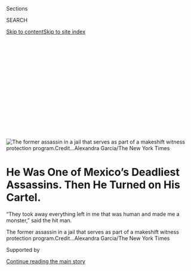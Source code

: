 <div id="app">

<div>

<div>

<div>

<div class="NYTAppHideMasthead css-ikk3s8 e1suatyy0">

<div class="section css-133zg39 e1suatyy2">

<div class="css-eph4ug er09x8g0">

<div class="css-6n7j50">

</div>

<span class="css-1dv1kvn">Sections</span>

<div class="css-10488qs">

<span class="css-1dv1kvn">SEARCH</span>

</div>

[Skip to content](#site-content)[Skip to site
index](#site-index)

</div>

<div class="css-10698na e1huz5gh0">

</div>

</div>

</div>

</div>

<div data-aria-hidden="false">

<div id="site-content" data-role="main">

<div>

<div class="css-1aor85t" style="opacity:0.000000001;z-index:-1;visibility:hidden">

<div class="css-1hqnpie">

<div class="css-epjblv">

<span class="css-17xtcya">[Americas](/section/world/americas)</span><span class="css-x15j1o">|</span><span class="css-fwqvlz">He
Was One of Mexico’s Deadliest Assassins. Then He Turned on His
Cartel.</span>

</div>

<div class="css-k008qs">

<div class="css-1iwv8en">

<span class="css-18z7m18"></span>

<div>

</div>

</div>

<span class="css-1n6z4y">https://nyti.ms/38zzPJ0</span>

<div class="css-1705lsu">

<div class="css-4xjgmj">

<div class="css-4skfbu" data-role="toolbar" data-aria-label="Social Media Share buttons, Save button, and Comments Panel with current comment count" data-testid="share-tools">

  - 
  - 
  - 
  - 
    
    <div class="css-6n7j50">
    
    </div>

  - 
  - 

</div>

</div>

</div>

</div>

</div>

</div>

<div id="NYT_TOP_BANNER_REGION" class="css-11qgg8s">

</div>

<div id="fullBleedHeaderContent">

<div class="css-9fsmc8">

![<span class="css-16f3y1r e13ogyst0" data-aria-hidden="true">The former
assassin in a jail that serves as part of a makeshift witness protection
program.</span><span class="css-cnj6d5 e1z0qqy90" itemprop="copyrightHolder"><span class="css-1ly73wi e1tej78p0">Credit...</span><span><span>Alexandra
Garcia/The New York
Times</span></span></span>](https://static01.nyt.com/images/2019/12/15/world/jpSICARIO1/xxSicario-articleLarge.jpg?quality=75&auto=webp&disable=upscale)

</div>

<div class="css-1aqq9tq">

<div class="css-1vkm6nb ehdk2mb0">

# He Was One of Mexico’s Deadliest Assassins. Then He Turned on His Cartel.

</div>

“They took away everything left in me that was human and made me a
monster,” said the hit man.

</div>

<div class="css-nwzfg5 e1gnum310">

<span class="css-1f9pvn2 americas">The former assassin in a jail that
serves as part of a makeshift witness protection
program.</span><span class="css-cnj6d5 e1z0qqy90" itemprop="copyrightHolder"><span class="css-1ly73wi e1tej78p0">Credit...</span><span><span>Alexandra
Garcia/The New York Times</span></span></span>

</div>

<div id="sponsor-wrapper" class="css-1hyfx7x">

<div id="sponsor-slug" class="css-19vbshk">

Supported by

</div>

[Continue reading the main
story](#after-sponsor)

<div id="sponsor" class="ad sponsor-wrapper" style="text-align:center;height:100%;display:block">

</div>

<div id="after-sponsor">

</div>

</div>

<div class="css-1wx1auc e1gnum311">

<div class="css-18e8msd">

<div class="css-vp77d3 epjyd6m0">

<div class="css-1baulvz">

By [<span class="css-1baulvz" itemprop="name">Azam
Ahmed</span>](https://www.nytimes.com/by/azam-ahmed) and
<span class="css-1baulvz last-byline" itemprop="name">Paulina
Villegas</span>

</div>

</div>

  - 
    
    <div class="css-ld3wwf e16638kd2">
    
    Published Dec. 14, 2019Updated Feb. 28,
    2020
    
    </div>

  - 
    
    <div class="css-4xjgmj">
    
    <div class="css-pvvomx" data-role="toolbar" data-aria-label="Social Media Share buttons, Save button, and Comments Panel with current comment count" data-testid="share-tools">
    
      - 
      - 
      - 
      - 
        
        <div class="css-6n7j50">
        
        </div>
    
      - 
      - 
    
    </div>
    
    </div>

</div>

</div>

</div>

<div class="section meteredContent css-1r7ky0e" name="articleBody" itemprop="articleBody">

<div class="css-1fanzo5 StoryBodyCompanionColumn">

<div class="css-53u6y8">

JOJUTLA, Mexico — The recruits filed into a clearing, where a group of
trainers with the stern bearing of drill sergeants stood in a tight row,
hiding something.

“How many of you have killed someone before?” one of the instructors
asked. A few hands shot up.

The trainers separated, revealing a naked corpse face up in the grass.
One thrust a machete into the nearest man’s hand.

“Dismember that body,” he ordered.

The recruit froze. The instructor waited, then walked up behind the
terrified recruit and fired a bullet into his head, killing him. Next,
he passed the blade to a lanky teenager while the others watched,
dumbfounded.

The teenager didn’t hesitate. Offered the chance to prove that he could
be an assassin — a sicario — he seized it, he said. A chance at money,
power and what he craved most, respect. To be feared in a place where
fear was currency.

</div>

</div>

<div class="css-1fanzo5 StoryBodyCompanionColumn">

<div class="css-53u6y8">

“I wanted to be a psychopath, to kill without mercy and be the most
feared sicario in the world,” he said, describing the scene.

Like the other recruits, he had been sent by a drug cartel known as
Guerreros Unidos to a training camp in the mountains. He envisioned
field exercises, morning runs, target practice. Now, standing over the
body, he was just trying to suppress an urge to vomit.

He closed his eyes and struck blindly. To survive, he needed to stay the
course. The training would do the rest, purging him of fear and empathy.

“They took away everything left in me that was human and made me a
monster,” he said.

Within a few years, he became one of the deadliest assassins in the
Mexican state of Morelos, an instrument of the cartels tearing the
nation apart. By 2017, at only 22 years old, he had taken part in more
than 100 murders, he said. The authorities have confirmed nearly two
dozen of them in Morelos alone.

When the police caught him that year, he could have faced more than 200
years in prison. But instead of prosecuting him, the authorities saw an
opportunity, a chance to pick apart the cartel from the inside. They
made him the centerpiece of an off-the-books police operation that
dismantled the cartel in southern Morelos, resulting in the arrest and
conviction of dozens of its operatives.

</div>

</div>

<div class="css-1fanzo5 StoryBodyCompanionColumn">

<div class="css-53u6y8">

For investigators, he was a gold mine, a complete reference book on the
state’s murder industry. For the sicario, the government was a lifeline.

-----

**[Watch ‘The Weekly,’ The Times’s TV Show on FX and
Hulu](https://www.nytimes.com/2020/02/28/the-weekly/mexico-cartels-police.html)**  
An epidemic of violence in Mexico and endemic corruption pushed a police
chief to try something new — an off-the-books witness protection program
for assassins willing to turn on their
cartels.

</div>

</div>

![](https://static01.nyt.com/images/2020/02/28/autossell/28theweekly-sicario-promopic/NYTW_SICARIO_JPEG-022720-videoSixteenByNine3000.jpg)

<div class="css-1fanzo5 StoryBodyCompanionColumn">

<div class="css-53u6y8">

Of course, Mexico’s legal system wasn’t set up for this kind of
arrangement.

The nation has only one official witness protection program, at the
federal level, and few in law enforcement actually trust it. Leaks,
corruption and incompetence have left it in shambles.

</div>

</div>

<div class="css-79elbk" data-testid="photoviewer-wrapper">

<div class="css-z3e15g" data-testid="photoviewer-wrapper-hidden">

</div>

<div class="css-1a48zt4 ehw59r15" data-testid="photoviewer-children">

![<span class="css-16f3y1r e13ogyst0" data-aria-hidden="true">One of two
men who were shot and killed in a Volkswagen taxi in Acapulco, where the
sicario started his career as an
assassin.</span><span class="css-cnj6d5 e1z0qqy90" itemprop="copyrightHolder"><span class="css-1ly73wi e1tej78p0">Credit...</span><span>Tyler
Hicks/The New York
Times</span></span>](https://static01.nyt.com/images/2019/12/15/world/jpSICARIO3/15Sicario-07-articleLarge.jpg?quality=75&auto=webp&disable=upscale)

</div>

</div>

<div class="css-1fanzo5 StoryBodyCompanionColumn">

<div class="css-53u6y8">

The police chief in Morelos at the time, Alberto Capella, wanted a
witness protection program that worked, one he could use to smash
organized crime in his state. So he simply created a clandestine one of
his own — an improvised strategy that former justice officials describe
as a legal stretch.

But if working around the edges of the law was the only way to tackle
the scourge of organized crime, Mr. Capella figured, it seemed a small
price to pay for justice.

</div>

</div>

<div class="css-1fanzo5 StoryBodyCompanionColumn">

<div class="css-53u6y8">

“We had to try something,” said Mr. Capella, who had survived an all-out
gun battle with assassins years earlier, hardening his resolve. “We
couldn’t just sit there and do nothing.”

The sicario’s journey from hit man to state witness — drawn from public
records, at least a dozen visits to the program and 17 months of
interviews with him, his family, officials and other assassins — offers
a rare glimpse into the world of Mexico’s ultraviolent killers and the
lengths to which the authorities will go to stop them.

More killings take place in Mexico today than at any time in [the last
two
decades](https://www.nytimes.com/2017/08/04/world/americas/mexicos-drug-killings.html),
when the nation started collecting homicide statistics. Cartels fight
one another for control of local drug sales and smuggling routes to the
United States, while Mexico’s armed forces battle them
all.

</div>

</div>

<div id="sicario-map" class="section interactive-content interactive-size-scoop css-1g95kp1" data-id="100000006875274">

<div class="css-17ih8de interactive-body" data-sourceid="100000006875274">

<div id="g-1214-for-webSICARIOmap-box" class="ai2html">

<div id="g-1214-for-webSICARIOmap-300" class="g-artboard" style="max-width: 335px;max-height: 475px" data-aspect-ratio="0.705" data-min-width="0">

<div style="padding: 0 0 141.8555% 0;">

</div>

![](data:image/gif;base64,R0lGODlhCgAKAIAAAB8fHwAAACH5BAEAAAAALAAAAAAKAAoAAAIIhI+py+0PYysAOw==)

<div id="g-ai0-1" class="g-LABELS g-aiAbs g-aiPointText" style="top:5.8159%;margin-top:-5.6px;left:21.8649%;margin-left:-40px;width:80px;">

100
miles

</div>

<div id="g-ai0-2" class="g-LABELS g-aiAbs g-aiPointText" style="top:9.573%;margin-top:-13.5px;right:17.1914%;width:97px;">

Mexico
City

</div>

<div id="g-ai0-3" class="g-LABELS g-aiAbs g-aiPointText" style="top:21.5611%;margin-top:-13.5px;left:69.0732%;margin-left:-47.5px;width:95px;">

MORELOS

</div>

<div id="g-ai0-4" class="g-LABELS g-aiAbs g-aiPointText" style="top:25.472%;margin-top:-9px;left:42.3206%;width:73px;">

Jojutla

</div>

<div id="g-ai0-5" class="g-LABELS g-aiAbs g-aiPointText" style="top:37.1693%;margin-top:-10.6px;left:62.4569%;margin-left:-47px;width:94px;">

MEXICO

</div>

<div id="g-ai0-6" class="g-LABELS g-aiAbs g-aiPointText" style="top:47.8926%;margin-top:-15.6px;left:11.0346%;margin-left:-31px;width:62px;">

Pacific

Ocean

</div>

<div id="g-ai0-7" class="g-LABELS g-aiAbs g-aiPointText" style="top:52.7113%;margin-top:-9.5px;left:23.9652%;width:82px;">

Acapulco

</div>

<div id="g-ai0-8" class="g-LABELS g-aiAbs g-aiPointText" style="top:63.2329%;margin-top:-9.5px;left:62.1865%;margin-left:-26.5px;width:53px;">

U.
S.

</div>

<div id="g-ai0-9" class="g-LABELS g-aiAbs g-aiPointText" style="top:75.6695%;margin-top:-15.6px;left:81.4895%;margin-left:-32.5px;width:65px;">

Gulf
of

Mexico

</div>

<div id="g-ai0-10" class="g-LABELS g-aiAbs g-aiPointText" style="top:78.4137%;margin-top:-10.6px;left:48.7786%;margin-left:-47px;width:94px;">

MEXICO

</div>

<div id="g-ai0-11" class="g-LABELS g-aiAbs g-aiPointText" style="top:84.3602%;margin-top:-7.9px;left:18.9282%;margin-left:-51.5px;width:103px;">

Pacific
Ocean

</div>

<div id="g-ai0-12" class="g-LABELS g-aiAbs g-aiPointText" style="top:89.4865%;margin-top:-18.3px;right:53.9114%;width:64px;">

Detail

area

</div>

<div id="g-ai0-13" class="g-LABELS g-aiAbs g-aiPointText" style="top:96.8272%;margin-top:-5.1px;left:12.6729%;margin-left:-40px;width:80px;">

400 miles

</div>

</div>

</div>

</div>

By The New York Times

</div>

<div class="css-1fanzo5 StoryBodyCompanionColumn">

<div class="css-53u6y8">

The violence is the worst it has been since [the American-backed drug
war
began](https://www.nytimes.com/2019/12/11/world/americas/mexico-garcia-luna-indictment.html)
13 years ago, and assassins like the one Mr. Capella built his program
around embody the crisis, responsible for a disproportionate share of
murders nationwide.

Killings have become so common, so expected, that the country has grown
increasingly numb to them. Each passing year brings record levels of
violence — with more harrowing expressions of it — and the nation’s
institutions are so ill-equipped to stem the tide that Mr. Capella felt
he had little choice but to invent a workaround to the country’s broken
rule of law.

The deal was simple: The sicario testified against his former comrades
and bosses, detailing the inner workings of a notoriously ruthless
cartel. In return, he could walk free, without facing any charges.

</div>

</div>

<div class="css-1fanzo5 StoryBodyCompanionColumn">

<div class="css-53u6y8">

No paperwork. No signatures. No legislation authorizing a witness
protection program in the state. Just a gentleman’s agreement, those
involved called it.

“There was nothing to think about,” the sicario recalled. “I didn’t want
to spend my whole life in prison.”

Through early 2019, the sicario proved so valuable that the police
erected an even bigger wildcat program around him, recruiting more than
a dozen cartel henchmen and housing them in a small, worn-down building
attached to the local prison.

Together, their testimony led to 100 convictions and helped cut
homicides, kidnappings and extortion in the state, at least for a time,
officials said. Even as violence soared across Mexico, it was down in
southern Morelos.

Countrywide, nearly 100 people were being killed every day, often in
horrible ways that stretched the bounds of human imagination. Fewer than
5 percent of those cases were ever solved.

With such dismal conviction rates, Mr. Capella felt, Mexico was
practically issuing licenses to kill. His program, explicitly authorized
by law or not, was a chance to do what hundreds of other officers could
only dream of: pinpoint and lock up the assassins driving the country’s
homicide crisis.

The unchecked power of organized crime was on full display this October,
when hundreds of gunmen for the Sinaloa Cartel [laid siege to the city
of
Culiacán](https://www.nytimes.com/2019/10/20/world/americas/culiacan-mexico-chapo-son.html)
in broad daylight, forcing the government to surrender a notable cartel
figure — the son of Joaquín Guzmán Loera, the drug lord known as “El
Chapo” — and [set him
loose](https://www.nytimes.com/2019/10/18/world/americas/mexico-cartel-chapo-son-guzman.html),
right back into the underworld.

</div>

</div>

<div class="css-1fanzo5 StoryBodyCompanionColumn">

<div class="css-53u6y8">

-----

### Watch the full episode of “The Weekly,” The Times’s new TV show

One of Mexico’s most notorious drug cartels turned a city into a war
zone for a day to rescue El Chapo’s son. [Watch the “‘The Siege of
Culiacán”](https://www.nytimes.com/2019/11/15/the-weekly/el-chapo-guzman-son.html)
to see how gunmen took on the army — and won.

</div>

</div>

<div class="css-bsn42l">

<span class="css-1dv1kvn">Video</span>

<div>

<div class="css-n27z15" style="padding-bottom:56.25%">

<div class="css-mm3pwi">

<div class="css-1g7y0i5 e1drnplw0">

<div class="css-1ceswkc e1drnplw1">

</div>

<div class="css-f2fzwx e1drnplw2">

<div data-aria-labelledby="modal-title" data-role="region">

<div id="modal-title" class="css-mln36k">

transcript

</div>

<div class="css-pbq7ev">

</div>

<span>Back</span>

<div class="css-f6lhej">

<div class="css-1ialerq">

<div class="css-1701swk">

bars

</div>

<div>

<div class="css-1t7yl1y">

0:00/1:08

</div>

<div class="css-og85jy">

\-0:00

</div>

</div>

</div>

</div>

<div class="css-15fbio0">

<div class="css-1p4nyns">

transcript

</div>

  -   
    \[SHOUTING\] “On Thursday, October 17th, Mexican forces arrested the
    son of former drug lord, El Chapo.” “An image appeared online, the
    expressionless face or almost a slight smirk like, ‘Yeah, you want
    to take my picture? Sure. We’ll see how this ends.’” We suddenly
    just saw this eruption of forceful violence. It was an interesting
    prism through which to watch a conflict between cartel gunmen and
    armed forces. It wasn’t told through any one narrator. It was told
    through the eyes of a thousand people.” “Minute by minute, hour by
    hour, and a fuller story emerges.” \[GUNSHOTS\] “It is a story about
    how the Sinaloa cartel took on the Mexican government – and won.”
    \[MUSIC
PLAYING\]

</div>

</div>

</div>

</div>

</div>

<div class="css-1cueeje" style="padding-bottom:56.25%;transition:opacity 300ms ease-in-out">

<div class="css-1ihorw">

</div>

<div class="css-1ruigs3">

<div class="css-v15h5m">

<div>

</div>

<div>

</div>

</div>

</div>

</div>

</div>

</div>

</div>

<div class="css-1fanzo5 StoryBodyCompanionColumn">

<div class="css-53u6y8">

-----

Soon after, a different cartel [gunned down nine Mormon mothers and
children](https://www.nytimes.com/2019/11/07/world/americas/mexico-mormon-massacre.html?action=click&module=News&pgtype=Homepage),
another haunting reminder of the toll taken on innocent civilians. In
the aftermath, President Trump
[threatened](https://www.nytimes.com/2019/12/06/us/trump-drug-cartels-terrorists.html)
to designate the cartels as [terrorist
groups](https://www.nytimes.com/2019/11/27/world/mexico-trump-terrorist-cartel.html).

Mr. Capella was well aware that his own solution to the cartels was
dangerous, particularly because it relied on the unsavory prospect of
setting a prolific killer free.

“It’s something few have dared to do,” the police chief acknowledged,
“but it is worth the risk.”

But no one, least of all the sicario, expected how the arrangement would
end.

</div>

</div>

<div class="css-1fanzo5 StoryBodyCompanionColumn">

<div class="css-53u6y8">

Mr. Capella moved on to another job almost 1,000 miles away, and the
program slowly collapsed. With no legal mandate or official support, it
buckled this year under the change in political winds. Some of the
witnesses left and returned to lives of crime. At least one was
murdered.

The sicario stayed until the summer when, fearful the police were going
to hand him over to his cartel enemies, he fled.

Gunmen were not far behind. His brother — who studiously avoided crime
and had enlisted in Mexico’s armed forces — was killed days later. His
parents found a note attached to the body: This is what happens to
snitches, it warned.

“This is the way things work in Mexico,” the sicario, who asked that his
name not be used for his family’s safety, said while on the run. “And I
want the world to see
it.”

</div>

</div>

<div class="css-79elbk" data-testid="photoviewer-wrapper">

<div class="css-z3e15g" data-testid="photoviewer-wrapper-hidden">

</div>

<div class="css-1a48zt4 ehw59r15" data-testid="photoviewer-children">

<div class="css-1xdhyk6 erfvjey0">

<span class="css-1ly73wi e1tej78p0">Image</span>

<div class="css-zjzyr8">

<div data-testid="lazyimage-container" style="height:257.77777777777777px">

</div>

</div>

</div>

<span class="css-16f3y1r e13ogyst0" data-aria-hidden="true">The body of
a man who was murdered was found in the water off this popular beach in
central
Acapulco.</span><span class="css-cnj6d5 e1z0qqy90" itemprop="copyrightHolder"><span class="css-1ly73wi e1tej78p0">Credit...</span><span>Tyler
Hicks/The New York Times</span></span>

</div>

</div>

<div class="css-1fanzo5 StoryBodyCompanionColumn">

<div class="css-53u6y8">

## The Making of a Sicario

The cartel bosses huddled in a small group, taunting him. Sure, he could
rob, even fight, his fellow gangsters teased him. But he couldn’t kill,
they said. He didn’t have the heart.

They snickered, pushing to see how far he would go. He knew it was a
test.

He was 17 and working for Guerreros Unidos, a cartel that operated
across several states and smuggled heroin to the United States. Right
away, he distinguished himself as smart and naturally violent. A
prospect in their world.

</div>

</div>

<div class="css-1fanzo5 StoryBodyCompanionColumn">

<div class="css-53u6y8">

He snapped back. They didn’t know what he was capable of, he said. In
truth, he didn’t either.

His fellow gangsters pointed down the street at two young men — a pair
of unwitting targets. He took off toward them, wondering if his bosses
were right, that he couldn’t take a life. Then, as if someone else was
controlling his movements, he pulled a small knife from his pocket and,
without any warning, slit the throat of the young man closest to him.

As the blood spewed, he recalled, he buried his fear, determined to
prove he was merciless, the essence of a sicario.

“I blocked myself, my own emotions, and told myself it was someone else
doing it,” he said.

He later discovered that the two men were innocent, part of a game his
bosses were playing. They hadn’t expected him to actually kill anyone.

When word spread, and the glow of admiration came from friends and
others, his guilt subsided. No one would question him again. He was on
the path now, brutal and immutable, to becoming a professional killer.

“They liked this,” he recalled. “This opened up a career for
me.”

</div>

</div>

<div class="css-79elbk" data-testid="photoviewer-wrapper">

<div class="css-z3e15g" data-testid="photoviewer-wrapper-hidden">

</div>

<div class="css-1a48zt4 ehw59r15" data-testid="photoviewer-children">

<div class="css-1xdhyk6 erfvjey0">

<span class="css-1ly73wi e1tej78p0">Image</span>

<div class="css-zjzyr8">

<div data-testid="lazyimage-container" style="height:257.77777777777777px">

</div>

</div>

</div>

<span class="css-16f3y1r e13ogyst0" data-aria-hidden="true">A river in
Morelos where the sicario dumped a body before he was
arrested.</span><span class="css-cnj6d5 e1z0qqy90" itemprop="copyrightHolder"><span class="css-1ly73wi e1tej78p0">Credit...</span><span>Alexandra
Garcia/The New York Times</span></span>

</div>

</div>

<div class="css-1fanzo5 StoryBodyCompanionColumn">

<div class="css-53u6y8">

In more than a dozen interviews, the sicario said his childhood was
normal, even good. His parents were together. They taught him to care
for others.

“I was taught values, principles,” he said.

Tall and slender, with a round face and hooded eyes, he moved with the
economy of an athlete, which he was. He once hoped to play professional
soccer, but he skipped school to hang out with a small gang, smoking pot
and getting into fights. Eventually, he dropped out.

</div>

</div>

<div class="css-1fanzo5 StoryBodyCompanionColumn">

<div class="css-53u6y8">

Some days, he followed his father to work, joining him on his rounds for
the local water company. For a while, he thought about making a life of
such work, however mundane and underpaid.

Then his father lost his job, plunging the family toward financial ruin.
His mother began working from dusk until dawn for a few dollars a day.
With growing resentment, he watched the humiliation and low pay of day
labor, while local gangsters made big money, enjoying a respect that
bordered on fear.

“That’s when I chose to live day by day,” he said. “I became a
criminal.”

He worked his way up, from a small-time lookout for Guerreros Unidos to
robbery and drug sales. The leaders noticed his ambition. After that
first killing, the cartel leader offered him a slot in the sicario
training camp.

It was 2012, and Mexico’s war on drugs was in its sixth year. Violence
had reached record highs as the military took to the streets to combat
organized crime and the cartels battled one another for supremacy.

Murder became a form of messaging, a spectacle of sadism — bodies
hanging from bridges, chopped in pieces, deposited in public plazas,
each grisly crime scene a warning, a way of saying the cartel’s violence
knew no limits.

As the drug market churned, with new players rising and falling,
training camps became academies for the industry’s enforcers. The
sicario saw an opportunity.

For six months, he lived in austerity with dozens of other men in the
mountains of southern Mexico, he said, through terror, starvation and
cold. Everywhere the specter of death.

</div>

</div>

<div class="css-1fanzo5 StoryBodyCompanionColumn">

<div class="css-53u6y8">

They hunted and killed rival cartel members, and were killed themselves,
often by their own trainers who disposed of them for disobeying orders
or showing hesitation, he said. Trainees who ran afoul of the
instructors were strung up from trees and used for target practice, he
recalled — a claim that experts on cartels found plausible.

Knowing he might die for failing to follow orders — whether killing a
farmer, cutting up a body or torturing a friend — was all the incentive
he needed to do the unthinkable. At least that’s how he justified it.

“They turned me into an animal,” he said.

But behind every decision, every inhuman act, was a truth he could not
escape. He chose this life. It was what he
wanted.

</div>

</div>

<div class="css-79elbk" data-testid="photoviewer-wrapper">

<div class="css-z3e15g" data-testid="photoviewer-wrapper-hidden">

</div>

<div class="css-1a48zt4 ehw59r15" data-testid="photoviewer-children">

<div class="css-1xdhyk6 erfvjey0">

<span class="css-1ly73wi e1tej78p0">Image</span>

<div class="css-zjzyr8">

<div data-testid="lazyimage-container" style="height:257.77777777777777px">

</div>

</div>

</div>

<span class="css-16f3y1r e13ogyst0" data-aria-hidden="true">A murdered
taxi driver’s wife and daughter at the crime
scene.</span><span class="css-cnj6d5 e1z0qqy90" itemprop="copyrightHolder"><span class="css-1ly73wi e1tej78p0">Credit...</span><span>Tyler
Hicks/The New York Times</span></span>

</div>

</div>

<div class="css-1fanzo5 StoryBodyCompanionColumn">

<div class="css-53u6y8">

## The Murder Business

In a year, he had transformed into a skilled assassin — battle-tested
and not yet 20 years old.

After the training camp, he was sent to Acapulco, he said, to fight
other cartels for the lucrative drug market in tourist districts.

A year or so later, he returned, but to a very different Morelos. His
old boss had been gunned down and his old cartel, Guerreros Unidos, was
nearly vanquished there, swallowed up by its one-time allies, Los Rojos.

The sicario no longer had a champion, or any allegiance at all.

Some of his old comrades had switched sides, which happened in cartel
warfare, the winners subsuming the losers.

</div>

</div>

<div class="css-1fanzo5 StoryBodyCompanionColumn">

<div class="css-53u6y8">

The Rojos leader, Santiago Mazari Hernández, known on the street as El
Carrete, sent an emissary to recruit the sicario. He wanted him to help
set up drug operations across southern Morelos state. The past was the
past, he said.

“It was join them or be killed,” the sicario recalled.

They began selling drugs in Jojutla, then spread to Tlaltizapan,
Tlaquiltenango, Zacatepec, fighting off other groups in the small towns
across southern Morelos.

As their business expanded, so did their influence, especially on local
government. They had local officials everywhere on the payroll, the
sicario said, to prevent surprises like arrests or seizures.

Expanding operations meant cleaning out the competition, not just other
cartels, but also local criminals — thieves, rapists, small-time drug
dealers and snitches. Anyone who drew police scrutiny.

Murder was rarely for sport, the sicario said. He studied his victims at
length, investigating the complaints against them. Once confirmed, he
warned them to stop, mostly to keep them from drawing too much attention
from the authorities. If they didn’t, he planned the killings
meticulously, carrying them out only with approval from above.

“For me to kill someone, I had to have permission,” he explained. “Why
do I want to kill that person? Not because I just don’t like them.
That’s not how it works.”

He followed a code, he said. He didn’t recruit children, and wouldn’t
harm women or working people, if he could avoid it. But the workings of
organized crime were rarely orderly. He did kill women and innocent
civilians. For all the talk of honoring a code, it was often just that:
talk. Business always came first.

</div>

</div>

<div class="css-1fanzo5 StoryBodyCompanionColumn">

<div class="css-53u6y8">

The New York Times confirmed many of his homicides with the authorities
and attempted to speak with the victims’ families in several cases. All
refused. Having lost their daughters, sons and fathers to the cartel,
they were fearful of reprisals.

Of all the people the sicario killed in his five-year run, only a few
haunted him, he said. One in particular.

It was during a routine operation, he recalled, when his bosses sent him
to eliminate a group of local kidnappers. After he arrived, he said, he
found a college student with them. The sicario said he knew instantly
the student was innocent: the look of terror on his face, his body
language, even his clothes. They were all wrong.

Following protocol, the sicario tied everyone up and called his boss. He
wanted to let the young man go. He was unaffiliated. There was no need
to kill him. But the boss said no. Any witness was a liability.

As the boy begged for his life, the sicario said he looked away and told
him he was sorry before slitting his throat.

“That student still haunts me,” he said, weeping. “I see his face, that
kid begging me for his life. I will never forget his eyes. He was the
only one who ever looked at me that
way.”

</div>

</div>

<div class="css-79elbk" data-testid="photoviewer-wrapper">

<div class="css-z3e15g" data-testid="photoviewer-wrapper-hidden">

</div>

<div class="css-1a48zt4 ehw59r15" data-testid="photoviewer-children">

<div class="css-1xdhyk6 erfvjey0">

<span class="css-1ly73wi e1tej78p0">Image</span>

<div class="css-zjzyr8">

<div data-testid="lazyimage-container" style="height:257.77777777777777px">

</div>

</div>

</div>

<span class="css-16f3y1r e13ogyst0" data-aria-hidden="true">Mexican
police near the city of
Cancún.</span><span class="css-cnj6d5 e1z0qqy90" itemprop="copyrightHolder"><span class="css-1ly73wi e1tej78p0">Credit...</span><span>Tyler
Hicks/The New York Times</span></span>

</div>

</div>

<div class="css-1fanzo5 StoryBodyCompanionColumn">

<div class="css-53u6y8">

## Betrayal and Capture

Sometimes, in the dark, the sicario’s mother quietly knelt beside his
bed, whispering over him as he slept. She knew he worked for the
cartels, even if she didn’t know how exactly. Prayer was all she had
left.

</div>

</div>

<div class="css-1fanzo5 StoryBodyCompanionColumn">

<div class="css-53u6y8">

“Stop doing that,” he recalled telling her one night. “Your God can’t
save me.”

By late 2016, he had grown numb to killing, hunting for targets with a
mechanical indifference. Life mattered even less to him, his own
included.

He received a promotion, which brought higher pay, more responsibilities
and the envy of others. He still worked for El Carrete, who ran Los
Rojos cartel, but he was consumed by paranoia, and for good reason.

The deeper he descended into the underworld, the more he understood the
petty rivalries among the leadership. Their lives were steeped in
mistrust. The work demanded it. Friends betrayed friends, right-hand men
killed bosses.

He was told to kill members of his own team by leaders who worried they
were growing too influential or undisciplined. He said he killed so many
that he began to reconsider whom he hired.

“I almost never recruited within my friendship circles,” he said. “I
would recruit whatever guy wanted easy money.”

But that left him vulnerable, unable to trust his team. It proved to be
his undoing.

In May of 2017, the police took one of his partners into custody. To
avoid prison, he promised them the
sicario.

</div>

</div>

<div class="css-79elbk" data-testid="photoviewer-wrapper">

<div class="css-z3e15g" data-testid="photoviewer-wrapper-hidden">

</div>

<div class="css-1a48zt4 ehw59r15" data-testid="photoviewer-children">

<div class="css-1xdhyk6 erfvjey0">

<span class="css-1ly73wi e1tej78p0">Image</span>

<div class="css-zjzyr8">

<div data-testid="lazyimage-container" style="height:276.46666666666664px">

</div>

</div>

</div>

<span class="css-16f3y1r e13ogyst0" data-aria-hidden="true">Another
participant in the makeshift witness protection program sleeping in a
jail.</span><span class="css-cnj6d5 e1z0qqy90" itemprop="copyrightHolder"><span class="css-1ly73wi e1tej78p0">Credit...</span><span>Alexandra
Garcia/The New York Times</span></span>

</div>

</div>

<div class="css-1fanzo5 StoryBodyCompanionColumn">

<div class="css-53u6y8">

On May 15, the partner called the sicario. They had work to do, he said.
It was bright outside, odd working hours for the men, but there was an
emergency, his partner said.

They met up at a safe house and left together, heading toward their
motorcycles parked down the street. The sicario heard the police before
he saw them, the screech of tires, the revved engines. It was over in
less than a minute.

He cursed himself on the way to the station. For years, he had survived
on suspicion, yet somehow missed this easy setup. He wondered whether
dumb luck alone had saved him all these years.

At the station in Jojutla, a small white building facing the district
prison, police commanders confiscated his phone. It contained enough
evidence to put him away for life.

While he sat handcuffed to a chair, the officers watched a snuff film of
his work, which he had recorded on his phone. In it, one of the cartel’s
lawyers, who had gone missing, sat in the shallow eddy of a river,
bloody and terror-stricken, confessing a betrayal.

The police called his mother, who refused to believe them. Yes, she knew
her son was a criminal, she recalled. But she refused to believe he was
a killer — until an officer made her watch an interview in which her son
confessed to his myriad homicides.

</div>

</div>

<div class="css-1fanzo5 StoryBodyCompanionColumn">

<div class="css-53u6y8">

“We never taught him these things,” she said, sobbing. “He didn’t learn
that malice from us. We gave him love and support.”

The police began adding up what they knew, starting with several
homicides that traced back to him. He faced 240 years in prison for
those alone.

But the police chief, Mr. Capella, had grown weary of the state’s
limited tools and ambitions. Sloppy forensics, corrupt officers and
haphazard investigations left few cases solved.

He had previously been a police chief in Tijuana, where the local press
nicknamed him Rambo in 2007 for fighting off dozens of cartel assassins
in an all-out battle that riddled his home with bullets.

Now, as the commander in Morelos, he wanted results. As the sicario sat
in a ripped vinyl chair in the precinct, one of Mr. Capella’s deputies
explained the arrangement.

The sicario would testify against his former comrades, detailing the
many murders they had committed. But instead of describing the sicario
in court or in case files as one of the killers or main conspirators,
the state authorities listed him as a witness — someone with no real
involvement in the crime.

The sicario, then 22, agreed to live in a building next to the prison
for his own protection and be shuttled to public hearings. The state
authorities did not charge him with any of the killings, choosing to
wait until he was done testifying. Then, they could decide how to
prosecute him, if at all.

</div>

</div>

<div class="css-1fanzo5 StoryBodyCompanionColumn">

<div class="css-53u6y8">

By law, cartel cases in Mexico are supposed to be handled at the federal
level, by a division tasked with investigating organized crime. The
group can use its plea bargain powers to persuade witnesses to come
forward, though few do. It is widely distrusted.

At the state level, no such program exists, and officials have often
found their own ways of chasing justice, sometimes by breaking the law
entirely. Many have held suspects in detention for years before trial as
a form of punishment, knowing they didn’t have the evidence for a
conviction. Others have opted for a more brutal solution: the
extrajudicial killing of suspected criminals.

Mr. Capella tried a very different approach — looking for convictions in
court, and ginning up a new set of rules to secure them. Tired of
Mexico’s feeble rule of law, Mr. Capella decided to create his own
version of it.

His unorthodox methods and unapologetic manner have brought him
controversy, and plenty of enemies. The current government of Morelos
has accused him of misappropriating funds in a separate matter, which he
strongly denies.

Some former justice officials in Mexico call his witness protection
program a stretch, operating well outside of legal norms. Others say it
is so unusual that they are not quite sure. Even state officials in
Morelos who supported the program acknowledged that it operated in a
legal gray area, though, like Mr. Capella, they called it legal,
defensible — and highly effective.

“I’d rather make a big mistake than be guilty of inaction,” Mr. Capella
said. “Mexico is tired of this institutional
paralysis.”

</div>

</div>

<div class="css-79elbk" data-testid="photoviewer-wrapper">

<div class="css-z3e15g" data-testid="photoviewer-wrapper-hidden">

</div>

<div class="css-1a48zt4 ehw59r15" data-testid="photoviewer-children">

<div class="css-1xdhyk6 erfvjey0">

<span class="css-1ly73wi e1tej78p0">Image</span>

<div class="css-zjzyr8">

<div data-testid="lazyimage-container" style="height:257.77777777777777px">

</div>

</div>

</div>

<span class="css-16f3y1r e13ogyst0" data-aria-hidden="true">The sicario,
center in pink shirt, at a religious service held for members of a
makeshift witness protection
program.</span><span class="css-cnj6d5 e1z0qqy90" itemprop="copyrightHolder"><span class="css-1ly73wi e1tej78p0">Credit...</span><span>Tyler
Hicks/The New York Times</span></span>

</div>

</div>

<div class="css-1fanzo5 StoryBodyCompanionColumn">

<div class="css-53u6y8">

## ‘It’s a Miracle I Survived’

For five years, the sicario lived as two different people: the son who
dropped off groceries for his mother and had a baby of his own with his
girlfriend; and the “monster,” as he called himself, who killed for a
few hundred dollars a week.

After his arrest, the wall between them began to crack. He suffered what
seemed like psychotic episodes, he said, sleepless nights of strange
voices and shadows collapsing on him. He knew he deserved no pity, that
he alone was to blame. He took some comfort in that.

“I was at the point of going crazy,” he said. “I would spend two or
three days crying.”

Eventually, a pastor — an uneducated, reformed convict himself — came to
see him. At first, the sicario worried the man was a spy sent by his
enemies. Eventually, he began to speak to him and, before long, could
hardly stop.

The pastor was caught off guard by the torrent of confessions as the
sicario gave himself over to the Bible with a fervor he once held for
violence, a conversion so common it is almost a cliché in the world of
gangs and cartels.

“That other person is dead,” the sicario said as if, with repetition, it
might become true.

He found new purpose in confinement, helping solve cold cases,
testifying against cartel players and paving the way for some two dozen
convictions. The police said they saw a real transformation in him,
though they had their own reasons to believe it, too.

By October of 2018, the police had expanded the program to include a
dozen cooperating witnesses. With no other place to put them, the
authorities housed the young men right next door to the jail that held
the cartel members they were testifying against. Every few weeks, the
police ferried them to court to provide evidence in cases.

The witnesses slept on thin mattresses on the floor, ate at a cracked
plastic table and sat in chairs shorn of their backs. Large blue tubs
overflowed with water used for bathing and flushing.

</div>

</div>

<div class="css-1fanzo5 StoryBodyCompanionColumn">

<div class="css-53u6y8">

There were small comforts — a television, a microwave and an electric
keyboard on which the sicario taught himself to play the theme song to
the movie “Titanic.” And every weekday, the makeshift wing of the prison
turned into an evangelical revival.

A pastor strummed an old guitar and led them in hymns. When the singing
stopped, they took turns confessing — the soulless acts of violence they
had committed, their temptation to return, their gratitude for having
been saved.

“Sixteen years ago, I was like you boys,” the pastor said, the guitar
resting against his belly. “It’s a miracle I survived.” Several began to
cry unprompted.

The sicario, whose crimes far exceeded those of the others, was the
natural leader. He became a parental figure for the group, and enforced
his will by wielding a large wooden stick.

Eventually, the young men earned the trust of their wardens, and were
allowed an almost comic level of autonomy. By early 2019, they were
running their own security, locking and unlocking the barred entry for
visitors, monitoring comings and goings in the ward. A few even started
their own business, washing the government cars in the lot.

The police knew the risks were big, as was the possibility of failure.
But their confidence grew by the day. Mr. Capella, the police chief,
boasted of the change the sicario’s testimony had made on the streets.
One deputy said the sicario would walk free with a clean rap sheet.

“We have achieved what we set out to achieve,” Mr. Capella
said.

</div>

</div>

<div class="css-79elbk" data-testid="photoviewer-wrapper">

<div class="css-z3e15g" data-testid="photoviewer-wrapper-hidden">

</div>

<div class="css-1a48zt4 ehw59r15" data-testid="photoviewer-children">

<div class="css-1xdhyk6 erfvjey0">

<span class="css-1ly73wi e1tej78p0">Image</span>

<div class="css-zjzyr8">

<div data-testid="lazyimage-container" style="height:257.77777777777777px">

</div>

</div>

</div>

<span class="css-16f3y1r e13ogyst0" data-aria-hidden="true">Police on
patrol in Quintana Roo, where the former police chief in Morelos,
Alberto Capella, is now
chief.</span><span class="css-cnj6d5 e1z0qqy90" itemprop="copyrightHolder"><span class="css-1ly73wi e1tej78p0">Credit...</span><span>Tyler
Hicks/The New York Times</span></span>

</div>

</div>

<div class="css-1fanzo5 StoryBodyCompanionColumn">

<div class="css-53u6y8">

## ‘You Won’t Stand a Chance’

The unwinding came sooner than expected. More than a year into the
program, Mr. Capella got a new job as police chief in the state of
Quintana Roo. Home to the neon hum of Cancún and boho-chic of Tulum, it
was a much bigger post than Morelos.

With his departure, the witness protection program lost its steward. It
was expensive, and off the books. No one wanted to oversee someone
else’s pet project.

The young men continued to attend their court dates, the pastor kept
turning up and the sicario’s girlfriend gave birth to their second
child, a girl. But the energy of even a few months earlier began to
vanish.

Nearly half of the witnesses were gone. Some had finished their court
appearances and left of their own volition. Others had skipped out,
content to risk the death sentence that awaited them on the street. Many
had grown accustomed to the idea of an early death. To them, the program
was a brief respite.

The sicario talked less about what came next. Before, he practically
counted the days until his departure. Now he merely shrugged when asked.

In truth, he had grown used to the facility. He liked the respect from
the guards, the prosecutors and his fellow witnesses. It was a sanctuary
from the outside world, which frightened him. Not only did he worry
about the cartel and a life on the run, but he also feared the
temptation — that for all his talk of change, he would wind up right
back where he started.

“I know that being released and forming part of society again is harder
than being locked up in here,” he said after a prayer session. “The
truth is, I’d rather be in here, in pain, for 10 years than out there on
my own.”

</div>

</div>

<div class="css-1fanzo5 StoryBodyCompanionColumn">

<div class="css-53u6y8">

By the summer of 2019, the program was in rank disrepair — dirty dishes
piled up, water pooled on the floor, toilets were left uncleaned. The
lights didn’t even function properly anymore.

“Everything is coming to an end,” he said one day. “Just take a look
around you. The world is upside down.”

He was practically alone now. Only one other witness remained. His
friends came by periodically, to smoke weed or listen to music in the
dark. He used them to ferry messages to people on the outside, including
drug dealers.

The police had all but abandoned the program. Most officials were happy
to see it empty out, eager to be done with the burden.

In the void, the sicario returned to what he knew: selling drugs. While
still inside, he recruited former witnesses who had left the program,
forming a team of marijuana dealers from the same youth he had once
vowed to rescue.

The pastor found out and pressed him to stop.

“I realized how many people I was dragging to their doom again,” the
sicario said. “I led my friends toward the Bible, and now I’m making
them sell drugs.”

His relapse seemed almost inevitable. How could the state expect to
change someone so stripped of his humanity in just two years, with an
unpaid, uneducated pastor as his only source of inspiration?

</div>

</div>

<div class="css-1fanzo5 StoryBodyCompanionColumn">

<div class="css-53u6y8">

Perhaps it never intended to. The sicario had helped dismantle his
former cartel, leaving it in shambles. He was no longer of much use to
the police.

On the outside, his enemies would see him as weak, no longer under the
protection of the police. He liked to claim that his reputation on the
streets kept his family safe, but that wasn’t entirely true, either.
Even the police knew as much. The sicario had softened since joining the
program. He cared about his family, his children, the prospect of a new
life. Hope was a liability in his old world.

One of the police officers had warned him about leaving.

“‘You won’t stand a chance out there,’” he recalled the officer saying.
“‘You aren’t the same person anymore.’”

“He got it right,” the sicario said. “It’s
true.”

</div>

</div>

<div class="css-79elbk" data-testid="photoviewer-wrapper">

<div class="css-z3e15g" data-testid="photoviewer-wrapper-hidden">

</div>

<div class="css-1a48zt4 ehw59r15" data-testid="photoviewer-children">

<div class="css-1xdhyk6 erfvjey0">

<span class="css-1ly73wi e1tej78p0">Image</span>

<div class="css-zjzyr8">

<div data-testid="lazyimage-container" style="height:257.77777777777777px">

</div>

</div>

</div>

<span class="css-16f3y1r e13ogyst0" data-aria-hidden="true">The sicario
with his son after a visit to
church.</span><span class="css-cnj6d5 e1z0qqy90" itemprop="copyrightHolder"><span class="css-1ly73wi e1tej78p0">Credit...</span><span>Alexandra
Garcia/The New York Times</span></span>

</div>

</div>

<div class="css-1fanzo5 StoryBodyCompanionColumn">

<div class="css-53u6y8">

## ‘Justice For Me Would Be Death’

On a sunny afternoon in August, the sicario fled. A tipster warned him
that the police were planning to arrest him and bring charges. True or
not, he didn’t take the chance.

He had been careless before, when he was caught the first time. But now,
after all the people he had helped lock up, going to prison for real —
with inmates, not cooperating witnesses — would mean certain death. He
would be killed the moment he entered.

He slipped out of the facility and checked into a small roadside hotel.
After nearly two years under police protection, he was on his own.

</div>

</div>

<div class="css-1fanzo5 StoryBodyCompanionColumn">

<div class="css-53u6y8">

A few days later, on Aug. 5, a pair of gunmen posing as customers came
to his parents’ taco stand and shot his brother four times. As the
killers fled, they left a note: “Let’s see if you all learn this way.”

The brothers looked alike, so the gunmen may have thought they had
killed the sicario. When he found out about the shooting, he wished they
had.

His brother was innocent, the family insisted. He had never associated
with organized crime, on the sicario’s orders. He finished high school,
lived at home with his parents, had enlisted to join the Mexican armed
forces and was scheduled to head out soon, his mother said.

The sicario knew he didn’t deserve freedom. “Justice for me,” he
sometimes said, “would be death.” But his brother was different.

“They hit me where it hurt most,” the sicario said, crying, not long
after the murder. “The thing I loved most in the world, they took from
me.”

Still, he insisted that he would not seek revenge. Nothing would change
because of it. His brother would still be dead. The killings would
continue, even escalate, sucking in the rest of his family, in the kind
of unending cycle Mexico itself is trapped in. Murder was inevitable, he
said. His involvement didn’t have to be.

“This will never end, no matter what I do,” he said. “But I just won’t
be a part of it anymore.”

</div>

</div>

<div>

</div>

</div>

<div>

</div>

<div>

</div>

<div>

</div>

<div>

<div id="bottom-wrapper" class="css-1ede5it">

<div id="bottom-slug" class="css-l9onyx">

Advertisement

</div>

[Continue reading the main
story](#after-bottom)

<div id="bottom" class="ad bottom-wrapper" style="text-align:center;height:100%;display:block;min-height:90px">

</div>

<div id="after-bottom">

</div>

</div>

</div>

</div>

</div>

## Site Index

<div>

</div>

## Site Information Navigation

  - [© <span>2020</span> <span>The New York Times
    Company</span>](https://help.nytimes.com/hc/en-us/articles/115014792127-Copyright-notice)

<!-- end list -->

  - [NYTCo](https://www.nytco.com/)
  - [Contact
    Us](https://help.nytimes.com/hc/en-us/articles/115015385887-Contact-Us)
  - [Work with us](https://www.nytco.com/careers/)
  - [Advertise](https://nytmediakit.com/)
  - [T Brand Studio](http://www.tbrandstudio.com/)
  - [Your Ad
    Choices](https://www.nytimes.com/privacy/cookie-policy#how-do-i-manage-trackers)
  - [Privacy](https://www.nytimes.com/privacy)
  - [Terms of
    Service](https://help.nytimes.com/hc/en-us/articles/115014893428-Terms-of-service)
  - [Terms of
    Sale](https://help.nytimes.com/hc/en-us/articles/115014893968-Terms-of-sale)
  - [Site
    Map](https://spiderbites.nytimes.com)
  - [Help](https://help.nytimes.com/hc/en-us)
  - [Subscriptions](https://www.nytimes.com/subscription?campaignId=37WXW)

</div>

</div>

</div>

</div>
